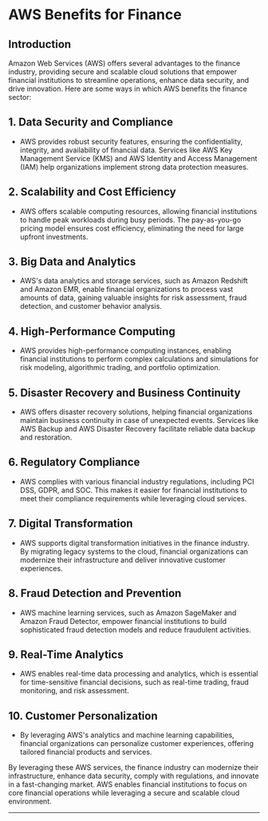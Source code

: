 # AWS Benefits for Finance

## Introduction

Amazon Web Services (AWS) offers several advantages to the finance industry, providing secure and scalable cloud solutions that empower financial institutions to streamline operations, enhance data security, and drive innovation. Here are some ways in which AWS benefits the finance sector:

## 1. Data Security and Compliance

- AWS provides robust security features, ensuring the confidentiality, integrity, and availability of financial data. Services like AWS Key Management Service (KMS) and AWS Identity and Access Management (IAM) help organizations implement strong data protection measures.

## 2. Scalability and Cost Efficiency

- AWS offers scalable computing resources, allowing financial institutions to handle peak workloads during busy periods. The pay-as-you-go pricing model ensures cost efficiency, eliminating the need for large upfront investments.

## 3. Big Data and Analytics

- AWS's data analytics and storage services, such as Amazon Redshift and Amazon EMR, enable financial organizations to process vast amounts of data, gaining valuable insights for risk assessment, fraud detection, and customer behavior analysis.

## 4. High-Performance Computing

- AWS provides high-performance computing instances, enabling financial institutions to perform complex calculations and simulations for risk modeling, algorithmic trading, and portfolio optimization.

## 5. Disaster Recovery and Business Continuity

- AWS offers disaster recovery solutions, helping financial organizations maintain business continuity in case of unexpected events. Services like AWS Backup and AWS Disaster Recovery facilitate reliable data backup and restoration.

## 6. Regulatory Compliance

- AWS complies with various financial industry regulations, including PCI DSS, GDPR, and SOC. This makes it easier for financial institutions to meet their compliance requirements while leveraging cloud services.

## 7. Digital Transformation

- AWS supports digital transformation initiatives in the finance industry. By migrating legacy systems to the cloud, financial organizations can modernize their infrastructure and deliver innovative customer experiences.

## 8. Fraud Detection and Prevention

- AWS machine learning services, such as Amazon SageMaker and Amazon Fraud Detector, empower financial institutions to build sophisticated fraud detection models and reduce fraudulent activities.

## 9. Real-Time Analytics

- AWS enables real-time data processing and analytics, which is essential for time-sensitive financial decisions, such as real-time trading, fraud monitoring, and risk assessment.

## 10. Customer Personalization

- By leveraging AWS's analytics and machine learning capabilities, financial organizations can personalize customer experiences, offering tailored financial products and services.

By leveraging these AWS services, the finance industry can modernize their infrastructure, enhance data security, comply with regulations, and innovate in a fast-changing market. AWS enables financial institutions to focus on core financial operations while leveraging a secure and scalable cloud environment.

---
